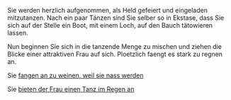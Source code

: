 Sie werden herzlich aufgenommen, als Held gefeiert und eingeladen mitzutanzen.
Nach ein paar Tänzen sind Sie selber so in Ekstase, dass Sie sich auf 
der Stelle ein Boot, mit einem Loch, auf den Bauch tätowieren lassen.

Nun beginnen Sie sich in die tanzende Menge zu mischen und ziehen die Blicke 
einer attraktiven Frau auf sich. Ploetzlich faengt es stark zu regnen an. 

Sie [fangen an zu weinen, weil sie nass werden](weinen/weinen.md)

Sie [bieten der Frau einen Tanz im Regen an](regen/regen.md)
